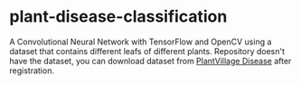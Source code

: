 # plant-disease-classification

A Convolutional Neural Network with TensorFlow and OpenCV using a dataset that contains different leafs of different plants. Repository doesn't have the dataset, you can download dataset from [PlantVillage Disease](https://www.crowdai.org/challenges/1) after registration.
